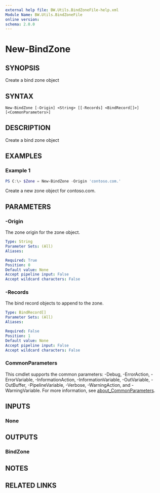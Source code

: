 ```yaml
---
external help file: BW.Utils.BindZoneFile-help.xml
Module Name: BW.Utils.BindZoneFile
online version:
schema: 2.0.0
---
```


# New-BindZone

## SYNOPSIS
Create a bind zone object

## SYNTAX

```
New-BindZone [-Origin] <String> [[-Records] <BindRecord[]>] [<CommonParameters>]
```

## DESCRIPTION
Create a bind zone object

## EXAMPLES

### Example 1
```powershell
PS C:\> $Zone = New-BindZone -Origin 'contoso.com.'
```

Create a new zone object for contoso.com.

## PARAMETERS

### -Origin
The zone origin for the zone object.

```yaml
Type: String
Parameter Sets: (All)
Aliases:

Required: True
Position: 0
Default value: None
Accept pipeline input: False
Accept wildcard characters: False
```

### -Records
The bind record objects to append to the zone.

```yaml
Type: BindRecord[]
Parameter Sets: (All)
Aliases:

Required: False
Position: 1
Default value: None
Accept pipeline input: False
Accept wildcard characters: False
```

### CommonParameters
This cmdlet supports the common parameters: -Debug, -ErrorAction, -ErrorVariable, -InformationAction, -InformationVariable, -OutVariable, -OutBuffer, -PipelineVariable, -Verbose, -WarningAction, and -WarningVariable. For more information, see [about_CommonParameters](http://go.microsoft.com/fwlink/?LinkID=113216).

## INPUTS

### None

## OUTPUTS

### BindZone

## NOTES

## RELATED LINKS
